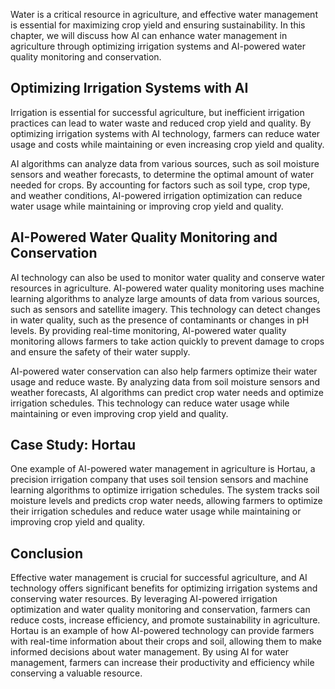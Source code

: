 
Water is a critical resource in agriculture, and effective water management is essential for maximizing crop yield and ensuring sustainability. In this chapter, we will discuss how AI can enhance water management in agriculture through optimizing irrigation systems and AI-powered water quality monitoring and conservation.

Optimizing Irrigation Systems with AI
-------------------------------------

Irrigation is essential for successful agriculture, but inefficient irrigation practices can lead to water waste and reduced crop yield and quality. By optimizing irrigation systems with AI technology, farmers can reduce water usage and costs while maintaining or even increasing crop yield and quality.

AI algorithms can analyze data from various sources, such as soil moisture sensors and weather forecasts, to determine the optimal amount of water needed for crops. By accounting for factors such as soil type, crop type, and weather conditions, AI-powered irrigation optimization can reduce water usage while maintaining or improving crop yield and quality.

AI-Powered Water Quality Monitoring and Conservation
----------------------------------------------------

AI technology can also be used to monitor water quality and conserve water resources in agriculture. AI-powered water quality monitoring uses machine learning algorithms to analyze large amounts of data from various sources, such as sensors and satellite imagery. This technology can detect changes in water quality, such as the presence of contaminants or changes in pH levels. By providing real-time monitoring, AI-powered water quality monitoring allows farmers to take action quickly to prevent damage to crops and ensure the safety of their water supply.

AI-powered water conservation can also help farmers optimize their water usage and reduce waste. By analyzing data from soil moisture sensors and weather forecasts, AI algorithms can predict crop water needs and optimize irrigation schedules. This technology can reduce water usage while maintaining or even improving crop yield and quality.

Case Study: Hortau
------------------

One example of AI-powered water management in agriculture is Hortau, a precision irrigation company that uses soil tension sensors and machine learning algorithms to optimize irrigation schedules. The system tracks soil moisture levels and predicts crop water needs, allowing farmers to optimize their irrigation schedules and reduce water usage while maintaining or improving crop yield and quality.

Conclusion
----------

Effective water management is crucial for successful agriculture, and AI technology offers significant benefits for optimizing irrigation systems and conserving water resources. By leveraging AI-powered irrigation optimization and water quality monitoring and conservation, farmers can reduce costs, increase efficiency, and promote sustainability in agriculture. Hortau is an example of how AI-powered technology can provide farmers with real-time information about their crops and soil, allowing them to make informed decisions about water management. By using AI for water management, farmers can increase their productivity and efficiency while conserving a valuable resource.
